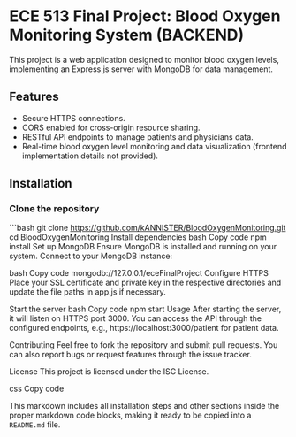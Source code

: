 
# ECE 513 Final Project: Blood Oxygen Monitoring System (BACKEND)

This project is a web application designed to monitor blood oxygen levels, implementing an Express.js server with MongoDB for data management.

## Features

- Secure HTTPS connections.
- CORS enabled for cross-origin resource sharing.
- RESTful API endpoints to manage patients and physicians data.
- Real-time blood oxygen level monitoring and data visualization (frontend implementation details not provided).

## Installation

### Clone the repository
\`\`\`bash
git clone https://github.com/kANNISTER/BloodOxygenMonitoring.git
cd BloodOxygenMonitoring
Install dependencies
bash
Copy code
npm install
Set up MongoDB
Ensure MongoDB is installed and running on your system. Connect to your MongoDB instance:

bash
Copy code
mongodb://127.0.0.1/eceFinalProject
Configure HTTPS
Place your SSL certificate and private key in the respective directories and update the file paths in app.js if necessary.

Start the server
bash
Copy code
npm start
Usage
After starting the server, it will listen on HTTPS port 3000. You can access the API through the configured endpoints, e.g., https://localhost:3000/patient for patient data.

Contributing
Feel free to fork the repository and submit pull requests. You can also report bugs or request features through the issue tracker.

License
This project is licensed under the ISC License.

css
Copy code

This markdown includes all installation steps and other sections inside the proper markdown code blocks, making it ready to be copied into a `README.md` file.
